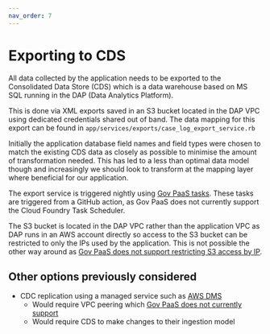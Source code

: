 ```yaml
---
nav_order: 7
---
```


# Exporting to CDS

All data collected by the application needs to be exported to the Consolidated Data Store (CDS) which is a data warehouse based on MS SQL running in the DAP (Data Analytics Platform).

This is done via XML exports saved in an S3 bucket located in the DAP VPC using dedicated credentials shared out of band. The data mapping for this export can be found in `app/services/exports/case_log_export_service.rb`

Initially the application database field names and field types were chosen to match the existing CDS data as closely as possible to minimise the amount of transformation needed. This has led to a less than optimal data model though and increasingly we should look to transform at the mapping layer where beneficial for our application.

The export service is triggered nightly using [Gov PaaS tasks](https://docs.cloudfoundry.org/devguide/using-tasks.html). These tasks are triggered from a GitHub action, as Gov PaaS does not currently support the Cloud Foundry Task Scheduler.

The S3 bucket is located in the DAP VPC rather than the application VPC as DAP runs in an AWS account directly so access to the S3 bucket can be restricted to only the IPs used by the application. This is not possible the other way around as [Gov PaaS does not support restricting S3 access by IP](https://github.com/alphagov/paas-roadmap/issues/107).

## Other options previously considered

- CDC replication using a managed service such as [AWS DMS](https://aws.amazon.com/dms/)
  - Would require VPC peering which [Gov PaaS does not currently support](https://github.com/alphagov/paas-roadmap/issues/105)
  - Would require CDS to make changes to their ingestion model
